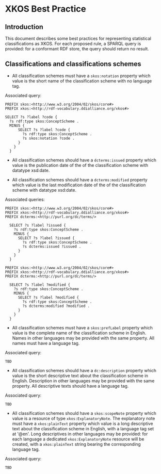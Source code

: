 # XKOS Best Practice

## Introduction

This document describes some best practices for representing statistical classifications as XKOS. For each proposed rule, a SPARQL query is provided: for a conformant RDF store, the query should return no result.

## Classifications and classifications schemes

* All classification schemes must have a `skos:notation` property which value is the short name of the classification scheme with no language tag.

Associated query:

```
PREFIX skos:<http://www.w3.org/2004/02/skos/core#>
PREFIX xkos:<http://rdf-vocabulary.ddialliance.org/xkos#>

SELECT ?s ?label ?code {
  ?s rdf:type skos:ConceptScheme .
  MINUS {
      SELECT ?s ?label ?code {
        ?s rdf:type skos:ConceptScheme .
        ?s skos:notation ?code .
      }
    }
  }
```

* All classification schemes should have a `dcterms:issued` property which value is the publication date of the of the classification scheme with datatype xsd:date.

* All classification schemes should have a `dcterms:modified` property which value is the last modification date of the of the classification scheme with datatype xsd:date.

Associated queries:

```
PREFIX skos:<http://www.w3.org/2004/02/skos/core#>
PREFIX xkos:<http://rdf-vocabulary.ddialliance.org/xkos#>
PREFIX dcterms:<http://purl.org/dc/terms/>

  SELECT ?s ?label ?issued {
    ?s rdf:type skos:ConceptScheme .
    MINUS {
      SELECT ?s ?label ?issued {
        ?s rdf:type skos:ConceptScheme .
        ?s dcterms:issued ?issued . 
      }
    }
  }
```

```
PREFIX skos:<http://www.w3.org/2004/02/skos/core#>
PREFIX xkos:<http://rdf-vocabulary.ddialliance.org/xkos#>
PREFIX dcterms:<http://purl.org/dc/terms/>

  SELECT ?s ?label ?modified {
    ?s rdf:type skos:ConceptScheme .
    MINUS {
      SELECT ?s ?label ?modified {
        ?s rdf:type skos:ConceptScheme .
        ?s dcterms:modified ?modified . 
      }
    }
  }
```

* All classification schemes must have a `skos:prefLabel` property which value is the complete name of the classification scheme in English. Names in other languages may be provided with the same property. All names must have a language tag.

Associated query:

```
TBD
```

* All classification schemes should have a `dc:description` property which value is the short descriptive text about the classification scheme in English. Description in other languages may be provided with the same property. All descriptive texts should have a language tag.

Associated query:

```
TBD
```
* All classification schemes should have a `skos:scopeNote` property which value is a resource of type `xkos:ExplanatoryNote`. The explanatory note must have a `xkos:plainText` property which value is a long descriptive text about the classification scheme in English, with a language tag set at '@en'. Long descriptives in other languages may be provided: for each language a dedicated `xkos:ExplanatoryNote` resource will be created, with a `xkos:plainText` string bearing the corresponding language tag.

Associated query:

```
TBD
```

